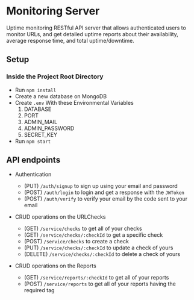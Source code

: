 # Monitoring Server
Uptime monitoring RESTful API server that allows authenticated users to monitor URLs, and get detailed uptime reports about their availability, average response time, and total uptime/downtime.

## Setup
### Inside the Project Root Directory
  - Run `npm install`
  - Create a new database on MongoDB 
  - Create `.env` With these Environmental Variables
    1. DATABASE
    2. PORT
    3. ADMIN_MAIL
    4. ADMIN_PASSWORD 
    5. SECRET_KEY
  - Run `npm start`
## API endpoints

* Authentication
    - (PUT) `/auth/signup` to sign up using your email and password
    - (POST) `/auth/login` to login and get a response with the `JWToken` 
    - (POST) `/auth/verify` to verify your email by the code sent to your email

* CRUD operations on the URLChecks
    - (GET) `/service/checks` to get all of your checks
    - (GET) `/service/checks/:checkId` to get a specific check
    - (POST) `/service/checks` to create a check
    - (PUT) `/service/checks/:checkId` to update a check of yours
    - (DELETE) `/service/checks/:checkId` to delete a check of yours

* CRUD operations on the Reports
    - (GET) `/service/reports/:checkId` to get all of your reports
    - (POST) `/service/reports` to get all of your reports having the required tag
